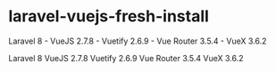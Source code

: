 # laravel-vuejs-fresh-install

Laravel 8 - VueJS 2.7.8 - Vuetify 2.6.9 - Vue Router 3.5.4 - VueX 3.6.2

Laravel 8
VueJS 2.7.8
Vuetify 2.6.9
Vue Router 3.5.4
VueX 3.6.2
